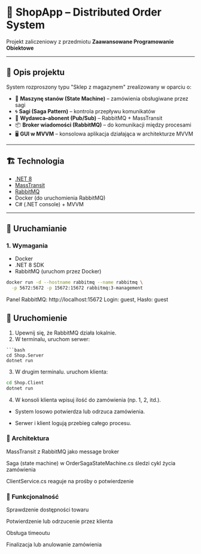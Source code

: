 # 🛒 ShopApp – Distributed Order System

Projekt zaliczeniowy z przedmiotu **Zaawansowane Programowanie Obiektowe**  

---

## 📌 Opis projektu

System rozproszony typu "Sklep z magazynem" zrealizowany w oparciu o:
- 🧠 **Maszynę stanów (State Machine)** – zamówienia obsługiwane przez sagi
- 🌀 **Sagi (Saga Pattern)** – kontrola przepływu komunikatów
- 📣 **Wydawca–abonent (Pub/Sub)** – RabbitMQ + MassTransit
- 📦 **Broker wiadomości (RabbitMQ)** – do komunikacji między procesami
- 🖥️ **GUI w MVVM** – konsolowa aplikacja działająca w architekturze MVVM

---

## 🏗️ Technologia

- [.NET 8](https://dotnet.microsoft.com/)
- [MassTransit](https://masstransit.io/)
- [RabbitMQ](https://www.rabbitmq.com/)
- Docker (do uruchomienia RabbitMQ)
- C# (.NET console) + MVVM

---

## 🔧 Uruchamianie

### 1. Wymagania
- Docker
- .NET 8 SDK
- RabbitMQ (uruchom przez Docker)

```bash
docker run -d --hostname rabbitmq --name rabbitmq \
  -p 5672:5672 -p 15672:15672 rabbitmq:3-management
```

Panel RabbitMQ: http://localhost:15672
Login: guest, Hasło: guest

## 🚀 Uruchomienie

1. Upewnij się, że RabbitMQ działa lokalnie.
2. W terminalu, uruchom serwer:

``` 
```bash
cd Shop.Server
dotnet run
```

3. W drugim terminalu. uruchom klienta:

```bash
cd Shop.Client
dotnet run
```

4. W konsoli klienta wpisuj ilość do zamówienia (np. 1, 2, itd.).

- System losowo potwierdza lub odrzuca zamówienia.

- Serwer i klient logują przebieg całego procesu.

### 🧠 Architektura
MassTransit z RabbitMQ jako message broker

Saga (state machine) w OrderSagaStateMachine.cs śledzi cykl życia zamówienia

ClientService.cs reaguje na prośby o potwierdzenie

### 🧪 Funkcjonalność
Sprawdzenie dostępności towaru

Potwierdzenie lub odrzucenie przez klienta

Obsługa timeoutu

Finalizacja lub anulowanie zamówienia

     
